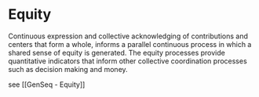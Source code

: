 # Equity
Continuous expression and collective acknowledging of contributions and centers that form a whole, informs a parallel continuous process in which a shared sense of equity is generated. The equity processes  provide quantitative indicators that inform other collective coordination processes such as decision making and money.

see [[GenSeq - Equity]]